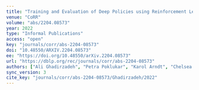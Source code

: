 ```yaml
---
title: "Training and Evaluation of Deep Policies using Reinforcement Learning and Generative Models."
venue: "CoRR"
volume: "abs/2204.08573"
year: 2022
type: "Informal Publications"
access: "open"
key: "journals/corr/abs-2204-08573"
doi: "10.48550/ARXIV.2204.08573"
ee: "https://doi.org/10.48550/arXiv.2204.08573"
url: "https://dblp.org/rec/journals/corr/abs-2204-08573"
authors: ["Ali Ghadirzadeh", "Petra Poklukar", "Karol Arndt", "Chelsea Finn", "Ville Kyrki", "Danica Kragic", "M\u00e5rten Bj\u00f6rkman"]
sync_version: 3
cite_key: "journals/corr/abs-2204-08573/Ghadirzadeh/2022"
---
```

